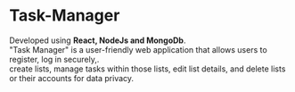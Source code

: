 # Task-Manager

Developed using **React, NodeJs and MongoDb**.\
"Task Manager" is a user-friendly web application that allows users to register, log in securely,.\
create lists, manage tasks within those lists, edit list details, and delete lists or their accounts for data privacy.
